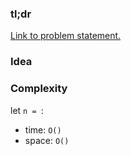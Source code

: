 ### tl;dr

[Link to problem statement.]()


### Idea


### Complexity

let `n = `:
- time: `O()`
- space: `O()`
